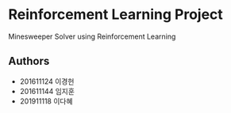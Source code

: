 # Reinforcement Learning Project

Minesweeper Solver using Reinforcement Learning

## Authors
* 201611124 이경헌
* 201611144 임지훈
* 201911118 이다혜
